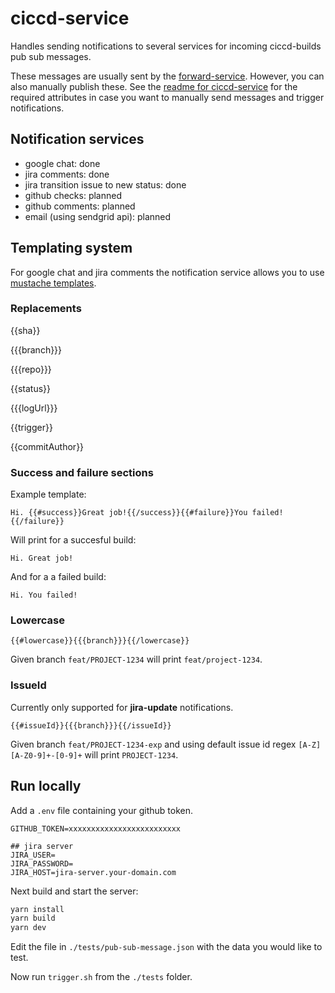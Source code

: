 # ciccd-service

Handles sending notifications to several services for incoming ciccd-builds pub sub messages.

These messages are usually sent by the [forward-service](../forward-service/README.md). However, you can also manually publish these. See the [readme for ciccd-service](../ciccd-service/README.md) for the required attributes in case you want to manually send messages and trigger notifications.

## Notification services

- google chat: done
- jira comments: done
- jira transition issue to new status: done
- github checks: planned
- github comments: planned
- email (using sendgrid api): planned

## Templating system

For google chat and jira comments the notification service allows you to use [mustache templates](https://mustache.github.io/).

### Replacements

{{sha}}

{{{branch}}}

{{{repo}}}

{{status}}

{{{logUrl}}}

{{trigger}}

{{commitAuthor}}

### Success and failure sections

Example template:

```
Hi. {{#success}}Great job!{{/success}}{{#failure}}You failed!{{/failure}}
```

Will print for a succesful build:

```
Hi. Great job!
```

And for a a failed build:
```
Hi. You failed!
```


### Lowercase

```
{{#lowercase}}{{{branch}}}{{/lowercase}}
```
Given branch `feat/PROJECT-1234` will print `feat/project-1234`.

### IssueId

Currently only supported for **jira-update** notifications.
```
{{#issueId}}{{{branch}}}{{/issueId}}
```
Given branch `feat/PROJECT-1234-exp` and using default issue id regex `[A-Z][A-Z0-9]+-[0-9]+` will print `PROJECT-1234`.

## Run locally

Add a `.env` file containing your github token.

```
GITHUB_TOKEN=xxxxxxxxxxxxxxxxxxxxxxxxx

## jira server
JIRA_USER=
JIRA_PASSWORD=
JIRA_HOST=jira-server.your-domain.com
```

Next build and start the server:

```sh
yarn install
yarn build
yarn dev
```

Edit the file in `./tests/pub-sub-message.json` with the data you would like to test.

Now run `trigger.sh` from the `./tests` folder.